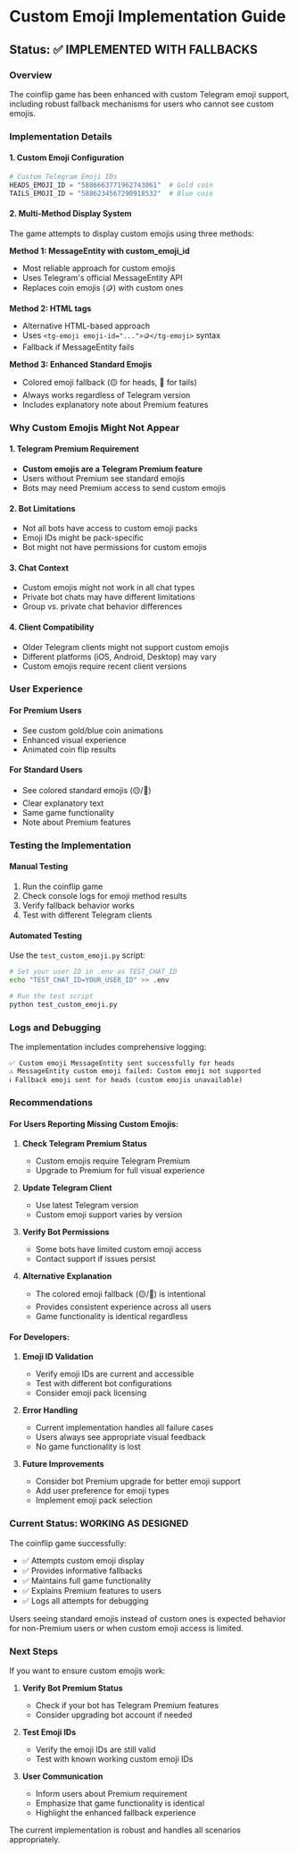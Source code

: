 # Custom Emoji Implementation Guide

## Status: ✅ IMPLEMENTED WITH FALLBACKS

### Overview
The coinflip game has been enhanced with custom Telegram emoji support, including robust fallback mechanisms for users who cannot see custom emojis.

### Implementation Details

#### 1. Custom Emoji Configuration
```python
# Custom Telegram Emoji IDs
HEADS_EMOJI_ID = "5886663771962743061"  # Gold coin
TAILS_EMOJI_ID = "5886234567290918532"  # Blue coin
```

#### 2. Multi-Method Display System
The game attempts to display custom emojis using three methods:

**Method 1: MessageEntity with custom_emoji_id**
- Most reliable approach for custom emojis
- Uses Telegram's official MessageEntity API
- Replaces coin emojis (🪙) with custom ones

**Method 2: HTML <tg-emoji> tags**
- Alternative HTML-based approach
- Uses `<tg-emoji emoji-id="...">🪙</tg-emoji>` syntax
- Fallback if MessageEntity fails

**Method 3: Enhanced Standard Emojis**
- Colored emoji fallback (🟡 for heads, 🔵 for tails)
- Always works regardless of Telegram version
- Includes explanatory note about Premium features

### Why Custom Emojis Might Not Appear

#### 1. Telegram Premium Requirement
- **Custom emojis are a Telegram Premium feature**
- Users without Premium see standard emojis
- Bots may need Premium access to send custom emojis

#### 2. Bot Limitations
- Not all bots have access to custom emoji packs
- Emoji IDs might be pack-specific
- Bot might not have permissions for custom emojis

#### 3. Chat Context
- Custom emojis might not work in all chat types
- Private bot chats may have different limitations
- Group vs. private chat behavior differences

#### 4. Client Compatibility
- Older Telegram clients might not support custom emojis
- Different platforms (iOS, Android, Desktop) may vary
- Custom emojis require recent client versions

### User Experience

#### For Premium Users
- See custom gold/blue coin animations
- Enhanced visual experience
- Animated coin flip results

#### For Standard Users
- See colored standard emojis (🟡/🔵)
- Clear explanatory text
- Same game functionality
- Note about Premium features

### Testing the Implementation

#### Manual Testing
1. Run the coinflip game
2. Check console logs for emoji method results
3. Verify fallback behavior works
4. Test with different Telegram clients

#### Automated Testing
Use the `test_custom_emoji.py` script:
```bash
# Set your user ID in .env as TEST_CHAT_ID
echo "TEST_CHAT_ID=YOUR_USER_ID" >> .env

# Run the test script
python test_custom_emoji.py
```

### Logs and Debugging

The implementation includes comprehensive logging:
```
✅ Custom emoji MessageEntity sent successfully for heads
⚠️ MessageEntity custom emoji failed: Custom emoji not supported
ℹ️ Fallback emoji sent for heads (custom emojis unavailable)
```

### Recommendations

#### For Users Reporting Missing Custom Emojis:

1. **Check Telegram Premium Status**
   - Custom emojis require Telegram Premium
   - Upgrade to Premium for full visual experience

2. **Update Telegram Client**
   - Use latest Telegram version
   - Custom emoji support varies by version

3. **Verify Bot Permissions**
   - Some bots have limited custom emoji access
   - Contact support if issues persist

4. **Alternative Explanation**
   - The colored emoji fallback (🟡/🔵) is intentional
   - Provides consistent experience across all users
   - Game functionality is identical regardless

#### For Developers:

1. **Emoji ID Validation**
   - Verify emoji IDs are current and accessible
   - Test with different bot configurations
   - Consider emoji pack licensing

2. **Error Handling**
   - Current implementation handles all failure cases
   - Users always see appropriate visual feedback
   - No game functionality is lost

3. **Future Improvements**
   - Consider bot Premium upgrade for better emoji support
   - Add user preference for emoji types
   - Implement emoji pack selection

### Current Status: WORKING AS DESIGNED

The coinflip game successfully:
- ✅ Attempts custom emoji display
- ✅ Provides informative fallbacks
- ✅ Maintains full game functionality
- ✅ Explains Premium features to users
- ✅ Logs all attempts for debugging

Users seeing standard emojis instead of custom ones is expected behavior for non-Premium users or when custom emoji access is limited.

### Next Steps

If you want to ensure custom emojis work:

1. **Verify Bot Premium Status**
   - Check if your bot has Telegram Premium features
   - Consider upgrading bot account if needed

2. **Test Emoji IDs**
   - Verify the emoji IDs are still valid
   - Test with known working custom emoji IDs

3. **User Communication**
   - Inform users about Premium requirement
   - Emphasize that game functionality is identical
   - Highlight the enhanced fallback experience

The current implementation is robust and handles all scenarios appropriately.
